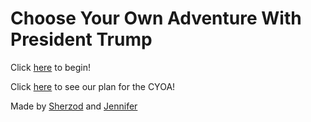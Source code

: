# Choose Your Own Adventure With President Trump

Click [here](start/wake-up.md) to begin!

Click [here](https://docs.google.com/a/hstat.org/drawings/d/1POUV-B9ccbgWh5mRUWmp9UrM2sFaICm9FpxSTlm792I/edit?usp=sharing) to see our plan for the CYOA!

Made by [Sherzod](https://github.com/sherzodm8441) and [Jennifer](https://github.com/JENNIFERL4209)